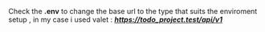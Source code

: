 Check the **.env** to change the base url to the type that suits the enviroment setup , in my case i used valet :  ***https://todo_project.test/api/v1***
